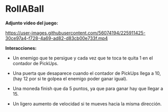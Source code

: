 # RollABall

**Adjunto video del juego:**

https://user-images.githubusercontent.com/56074194/225911425-30ce97a4-f728-4a69-ad82-d83cb00e733f.mp4




**Interacciones:** 

- Un enemigo que te persigue y cada vez que te toca te quita 1 en el contador de PickUps.
* Una puerta que desaparece cuando el contador de PickUps llega a 10, (hay 12 por si te golpea el enemigo poder ganar igual).
+ Una moneda finish que da 5 puntos, ya que para ganar hay que llegar a 15.
- Un ligero aumento de velocidad si te mueves hacia la misma dirección.
